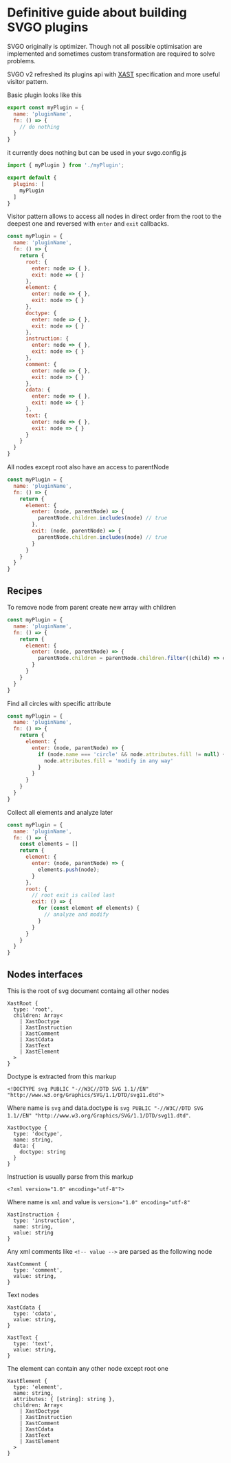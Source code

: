 # Definitive guide about building SVGO plugins

SVGO originally is optimizer. Though not all possible optimisation are implemented
and sometimes custom transformation are required to solve problems.

SVGO v2 refreshed its plugins api with [XAST](https://github.com/syntax-tree/xast) specification and more useful visitor pattern.

Basic plugin looks like this

```js
export const myPlugin = {
  name: 'pluginName',
  fn: () => {
    // do nothing
  }
}
```

it currently does nothing but can be used in your svgo.config.js

```js
import { myPlugin } from './myPlugin';

export default {
  plugins: [
    myPlugin
  ]
}
```

Visitor pattern allows to access all nodes in direct order from the root to the deepest one and reversed with `enter` and `exit` callbacks.

```js
const myPlugin = {
  name: 'pluginName',
  fn: () => {
    return {
      root: {
        enter: node => { },
        exit: node => { }
      },
      element: {
        enter: node => { },
        exit: node => { }
      },
      doctype: {
        enter: node => { },
        exit: node => { }
      },
      instruction: {
        enter: node => { },
        exit: node => { }
      },
      comment: {
        enter: node => { },
        exit: node => { }
      },
      cdata: {
        enter: node => { },
        exit: node => { }
      },
      text: {
        enter: node => { },
        exit: node => { }
      }
    }
  }
}
```

All nodes except root also have an access to parentNode

```js
const myPlugin = {
  name: 'pluginName',
  fn: () => {
    return {
      element: {
        enter: (node, parentNode) => {
          parentNode.children.includes(node) // true
        },
        exit: (node, parentNode) => {
          parentNode.children.includes(node) // true
        }
      }
    }
  }
}
```

## Recipes

To remove node from parent create new array with children

```js
const myPlugin = {
  name: 'pluginName',
  fn: () => {
    return {
      element: {
        enter: (node, parentNode) => {
          parentNode.children = parentNode.children.filter((child) => child !== node);
        }
      }
    }
  }
}
```

Find all circles with specific attribute

```js
const myPlugin = {
  name: 'pluginName',
  fn: () => {
    return {
      element: {
        enter: (node, parentNode) => {
          if (node.name === 'circle' && node.attributes.fill != null) {
            node.attributes.fill = 'modify in any way'
          }
        }
      }
    }
  }
}
```

Collect all elements and analyze later

```js
const myPlugin = {
  name: 'pluginName',
  fn: () => {
    const elements = []
    return {
      element: {
        enter: (node, parentNode) => {
          elements.push(node);
        }
      },
      root: {
        // root exit is called last
        exit: () => {
          for (const element of elements) {
            // analyze and modify
          }
        }
      }
    }
  }
}
```

## Nodes interfaces

This is the root of svg document containg all other nodes

```
XastRoot {
  type: 'root',
  children: Array<
    | XastDoctype
    | XastInstruction
    | XastComment
    | XastCdata
    | XastText
    | XastElement
  >
}
```

Doctype is extracted from this markup

```
<!DOCTYPE svg PUBLIC "-//W3C//DTD SVG 1.1//EN" "http://www.w3.org/Graphics/SVG/1.1/DTD/svg11.dtd">
```

Where name is `svg` and data.doctype is `svg PUBLIC "-//W3C//DTD SVG 1.1//EN" "http://www.w3.org/Graphics/SVG/1.1/DTD/svg11.dtd"`.

```
XastDoctype {
  type: 'doctype',
  name: string,
  data: {
    doctype: string
  }
}
```

Instruction is usually parse from this markup

```
<?xml version="1.0" encoding="utf-8"?>
```

Where name is `xml` and value is `version="1.0" encoding="utf-8"`

```
XastInstruction {
  type: 'instruction',
  name: string,
  value: string
}
```

Any xml comments like `<!-- value -->` are parsed as the following node

```
XastComment {
  type: 'comment',
  value: string,
}
```

Text nodes

```
XastCdata {
  type: 'cdata',
  value: string,
}
```

```
XastText {
  type: 'text',
  value: string,
}
```

The element can contain any other node except root one

```
XastElement {
  type: 'element',
  name: string,
  attributes: { [string]: string },
  children: Array<
    | XastDoctype
    | XastInstruction
    | XastComment
    | XastCdata
    | XastText
    | XastElement
  >
}
```
